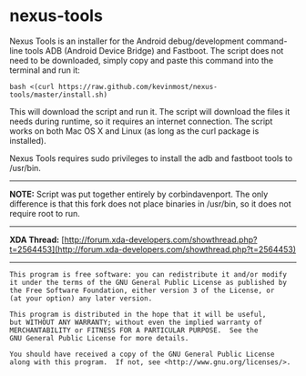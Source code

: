 nexus-tools
===========

Nexus Tools is an installer for the Android debug/development command-line tools ADB (Android Device Bridge) and Fastboot. The script does not need to be downloaded, simply copy and paste this command into the terminal and run it:
```
bash <(curl https://raw.github.com/kevinmost/nexus-tools/master/install.sh)
```
This will download the script and run it. The script will download the files it needs during runtime, so it requires an internet connection. The script works on both Mac OS X and Linux (as long as the curl package is installed).

Nexus Tools requires sudo privileges to install the adb and fastboot tools to /usr/bin.

---------------------------------------

__NOTE:__ Script was put together entirely by corbindavenport. The only difference is that this fork does not place binaries in /usr/bin, so it does not require root to run. 

---------------------------------------

__XDA Thread:__ [http://forum.xda-developers.com/showthread.php?t=2564453](http://forum.xda-developers.com/showthread.php?t=2564453)

---------------------------------------

    This program is free software: you can redistribute it and/or modify
    it under the terms of the GNU General Public License as published by
    the Free Software Foundation, either version 3 of the License, or
    (at your option) any later version.

    This program is distributed in the hope that it will be useful,
    but WITHOUT ANY WARRANTY; without even the implied warranty of
    MERCHANTABILITY or FITNESS FOR A PARTICULAR PURPOSE.  See the
    GNU General Public License for more details.

    You should have received a copy of the GNU General Public License
    along with this program.  If not, see <http://www.gnu.org/licenses/>.
